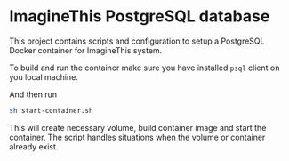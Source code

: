 # ImagineThis PostgreSQL database
This project contains scripts and configuration to setup a PostgreSQL Docker container for ImagineThis system.

To build and run the container make sure you have installed `psql` client on you local machine.

And then run 

```bash
sh start-container.sh
```

This will create necessary volume, build container image and start the container. The script handles situations when the volume or container already exist.
